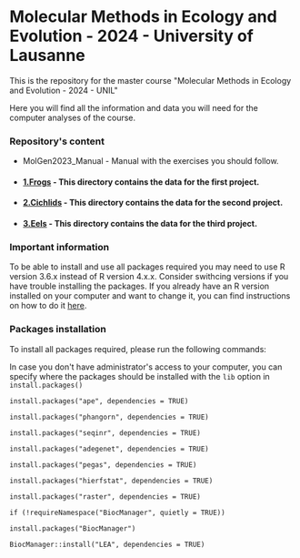 # Molecular Methods in Ecology and Evolution - 2024 - University of Lausanne
This is the repository for the master course "Molecular Methods in Ecology and Evolution - 2024 - UNIL"

Here you will find all the information and data you will need for the computer analyses of the course.

### Repository's content

- MolGen2023_Manual - Manual with the exercises you should follow.

- #### [1.Frogs](1.Frogs) - This directory contains the data for the first project.

- #### [2.Cichlids](2.Cichlids) - This directory contains the data for the second project.

- #### [3.Eels](3.Eels) - This directory contains the data for the third project.

### Important information

To be able to install and use all packages required you may need to use R version 3.6.x instead of R version 4.x.x. Consider swithcing versions if you have trouble installing the packages. If you already have an R version installed on your computer and want to change it, you can find instructions on how to do it [here](https://support.rstudio.com/hc/en-us/articles/200486138-Changing-R-versions-for-the-RStudio-Desktop-IDE).

### Packages installation

To install all packages required, please run the following commands:

In case you don't have administrator's access to your computer, you can specify where the packages should be installed with the `lib` option in `install.packages()`

`install.packages("ape", dependencies = TRUE)`

`install.packages("phangorn", dependencies = TRUE)`

`install.packages("seqinr", dependencies = TRUE)`

`install.packages("adegenet", dependencies = TRUE)`

`install.packages("pegas", dependencies = TRUE)`

`install.packages("hierfstat", dependencies = TRUE)`

`install.packages("raster", dependencies = TRUE)`

`if (!requireNamespace("BiocManager", quietly = TRUE))`

`install.packages("BiocManager")`

`BiocManager::install("LEA", dependencies = TRUE)`

